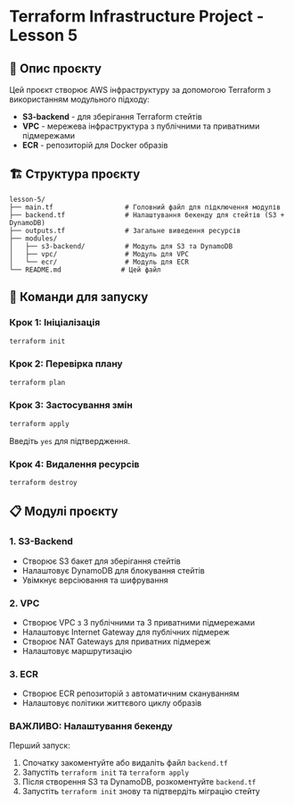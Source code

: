 # Terraform Infrastructure Project - Lesson 5

## 📝 Опис проєкту

Цей проєкт створює AWS інфраструктуру за допомогою Terraform з використанням модульного підходу:

- **S3-backend** - для зберігання Terraform стейтів
- **VPC** - мережева інфраструктура з публічними та приватними підмережами  
- **ECR** - репозиторій для Docker образів

## 🏗️ Структура проєкту

```
lesson-5/
├── main.tf                  # Головний файл для підключення модулів
├── backend.tf               # Налаштування бекенду для стейтів (S3 + DynamoDB)
├── outputs.tf               # Загальне виведення ресурсів
├── modules/
│   ├── s3-backend/          # Модуль для S3 та DynamoDB
│   ├── vpc/                 # Модуль для VPC
│   └── ecr/                 # Модуль для ECR
└── README.md               # Цей файл
```

## 🚀 Команди для запуску

### Крок 1: Ініціалізація
```bash
terraform init
```

### Крок 2: Перевірка плану
```bash
terraform plan
```

### Крок 3: Застосування змін
```bash
terraform apply
```
Введіть `yes` для підтвердження.

### Крок 4: Видалення ресурсів
```bash
terraform destroy
```

## 📋 Модулі проєкту

### 1. S3-Backend
- Створює S3 бакет для зберігання стейтів
- Налаштовує DynamoDB для блокування стейтів
- Увімкнує версіювання та шифрування

### 2. VPC  
- Створює VPC з 3 публічними та 3 приватними підмережами
- Налаштовує Internet Gateway для публічних підмереж
- Створює NAT Gateways для приватних підмереж
- Налаштовує маршрутизацію

### 3. ECR
- Створює ECR репозиторій з автоматичним скануванням
- Налаштовує політики життєвого циклу образів

### ВАЖЛИВО: Налаштування бекенду
Перший запуск:

1. Спочатку закоментуйте або видаліть файл `backend.tf`
2. Запустіть `terraform init` та `terraform apply`
3. Після створення S3 та DynamoDB, розкоментуйте `backend.tf`
4. Запустіть `terraform init` знову та підтвердіть міграцію стейту